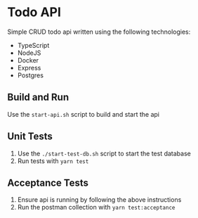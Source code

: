 # Todo API

Simple CRUD todo api written using the following technologies:

- TypeScript
- NodeJS
- Docker
- Express
- Postgres

## Build and Run

Use the `start-api.sh` script to build and start the api

## Unit Tests

1. Use the `./start-test-db.sh` script to start the test database
3. Run tests with `yarn test`

## Acceptance Tests

1. Ensure api is running by following the above instructions
2. Run the postman collection with `yarn test:acceptance`
